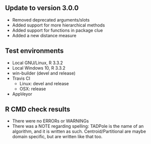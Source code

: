 ## Update to version 3.0.0
* Removed deprecated arguments/slots
* Added support for more hierarchical methods
* Added support for functions in package clue
* Added a new distance measure

## Test environments
* Local GNU/Linux, R 3.3.2
* Local Windows 10, R 3.3.2
* win-builder (devel and release)
* Travis CI
  + Linux: devel and release
  + OSX: release
* AppVeyor

## R CMD check results
* There were no ERRORs or WARNINGs
* There was a NOTE regarding spelling: TADPole is the name of an algorithm, and it is written as such. Centroid/Partitional are maybe domain specific, but are written like that too.
